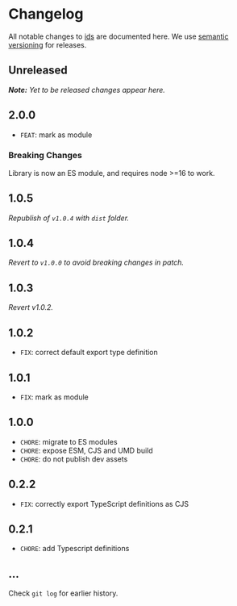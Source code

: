 # Changelog

All notable changes to [ids](https://github.com/bpmn-io/ids) are documented here. We use [semantic versioning](http://semver.org/) for releases.

## Unreleased

___Note:__ Yet to be released changes appear here._

## 2.0.0

* `FEAT`: mark as module

### Breaking Changes

Library is now an ES module, and requires node >=16 to work.

## 1.0.5

_Republish of `v1.0.4` with `dist` folder._

## 1.0.4

_Revert to `v1.0.0` to avoid breaking changes in patch._

## 1.0.3

_Revert v1.0.2._

## 1.0.2

* `FIX`: correct default export type definition

## 1.0.1

* `FIX`: mark as module

## 1.0.0

* `CHORE`: migrate to ES modules
* `CHORE`: expose ESM, CJS and UMD build
* `CHORE`: do not publish dev assets

## 0.2.2

* `FIX`: correctly export TypeScript definitions as CJS

## 0.2.1

* `CHORE`: add Typescript definitions

## ...

Check `git log` for earlier history.
